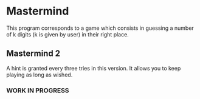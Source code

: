 # Mastermind
This program corresponds to a game which consists in guessing a number of k digits 
(k is given by user) in their right place.

## Mastermind 2
A hint is granted every three tries in this version.
It allows you to keep playing as long as wished.

### WORK IN PROGRESS
